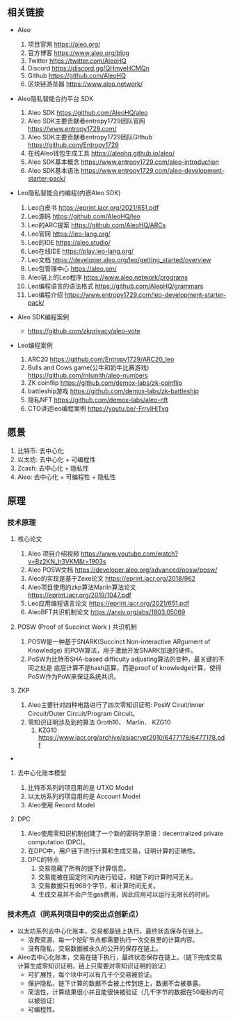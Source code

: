 ## 相关链接
- Aleo
    1. 项目官网   https://aleo.org/
    2. 官方博客 https://www.aleo.org/blog
    3. Twitter  https://twitter.com/AleoHQ
    4. Discord  https://discord.gg/QHmyeHCMQn
    5. Github   https://github.com/AleoHQ
    6. 区块链游览器 https://www.aleo.network/


- Aleo隐私智能合约平台 SDK
    1. Aleo SDK https://github.com/AleoHQ/aleo
    2. Aleo SDK主要贡献者entropy1729团队官网 https://www.entropy1729.com/
    3. Aleo SDK主要贡献者entropy1729团队GIthub https://github.com/Entropy1729
    4. 在线Aleo钱包生成工具 https://aleohq.github.io/aleo/
    5. Aleo SDK基本概念 https://www.entropy1729.com/aleo-introduction
    6. Aleo SDK基本语法 https://www.entropy1729.com/aleo-development-starter-pack/

- Leo隐私智能合约编程(内嵌Aleo SDK)
    1. Leo白皮书  https://eprint.iacr.org/2021/651.pdf
    2. Leo源码 https://github.com/AleoHQ/leo
    3.  Leo的ARC提案 https://github.com/AleoHQ/ARCs
    4. Leo官网  https://leo-lang.org/
    5. Leo的IDE https://aleo.studio/
    6. Leo在线IDE https://play.leo-lang.org/
    7. Leo文档  https://developer.aleo.org/leo/getting_started/overview
    8. Leo包管理中心  https://aleo.pm/
    9. Aleo链上的Leo程序 https://www.aleo.network/programs
    10. Leo编程语言的语法格式  https://github.com/AleoHQ/grammars
    11. Leo编程介绍  https://www.entropy1729.com/leo-development-starter-pack/


- Aleo SDK编程案例
    - https://github.com/zkprivacy/aleo-vote
- Leo编程案例
    1. ARC20 https://github.com/Entropy1729/ARC20_leo
    2. Bulls and Cows game(公牛和奶牛比赛游戏)  https://github.com/mlsmith/aleo-numbers
    3. ZK coinflip https://github.com/demox-labs/zk-coinflip
    4. battleship游戏  https://github.com/demox-labs/zk-battleship
    5. 隐私NFT  https://github.com/demox-labs/aleo-nft
    6. CTO讲述leo编程案例 https://youtu.be/-FrrylHITvg




## 愿景
1. 比特币: 去中心化
2. 以太坊: 去中心化 + 可编程性
3. Zcash: 去中心化 + 隐私性
4. Aleo:  去中心化 + 可编程性 + 隐私性

## 原理
###  技术原理
1. 核心论文
    1. Aleo 项目介绍视频  https://www.youtube.com/watch?v=Bz2KN_h3VKM&t=1903s
    2. Aleo POSW文档 https://developer.aleo.org/advanced/posw/posw/
    3. Aleo的实现是基于Zexe论文 https://eprint.iacr.org/2018/962
    4. Aleo项目使用的zkp算法Marlin算法论文 https://eprint.iacr.org/2019/1047.pdf
    5. Leo应用编程语言论文 https://eprint.iacr.org/2021/651.pdf
    6. AleoBFT共识机制论文 https://arxiv.org/abs/1803.05069

2. POSW (Proof of Succinct Work ) 共识机制
    1. POSW是一种基于SNARK(Succinct Non-interactive ARgument of Knowledge) 的POW算法，用于激励开发SNARK加速的硬件。
    2. PoSW为比特币SHA-based difficulty adjusting算法的变种，最关键的不同之处是 底层计算不是hash运算，而是proof of knowledge计算，使得PoSW作为PoW来保证系统共识。

3. ZKP
    1. Aleo主要针对四种电路进行了四次零知识证明: PosW Ciruit/Inner Circuit/Outer Circuit/Program Circuit。
    2. 零知识证明涉及到的算法 Groth16、 Marlin、 KZG10
        1. KZG10 https://www.iacr.org/archive/asiacrypt2010/6477178/6477178.pdf
- 

1. 去中心化账本模型
    1. 比特币系列的项目用的是 UTXO Model
    2. 以太坊系列的项目用的是 Account Model
    3. Aleo使用 Record Model

2. DPC
    1. Aleo使用零知识机制创建了一个新的密码学原语：decentralized private computation (DPC)。
    2. 在DPC中，用户链下进行计算和生成交易，证明计算的正确性。
    3. DPC的特点
       1. 交易隐藏了所有的链下计算信息。
       2. 交易能被在固定时间内进行验证，和链下的计算时间无关。
       3. 交易数据只有968个字节，和计算时间无关。
       4. 生成交易并不会产生gas费用，因此应用可以运行无限长的时间。


### 技术亮点（同系列项目中的突出点创新点）

- 以太坊系列去中心化账本，交易都是链上执行，最终状态保存在链上。
    - 浪费资源，每一个挖矿节点都需要执行一次交易里的计算内容。
    - 没有隐私，交易数据被永久的公开的保存在链上。
- Aleo去中心化账本，交易在链下执行，最终状态保存在链上。（链下完成交易计算生成零知识证明，链上只需要对零知识证明的验证）
    - 可扩展性，每个块中可以有几千个交易被验证。
    - 保护隐私，链下计算的数据不会被上传到链上，数据不会被暴露。
    - 简洁性，计算结果很小并且能很快被验证（几千字节的数据在50毫秒内可以被验证）
    - 可编程性。 